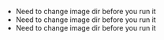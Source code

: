 * Need to change image dir before you run it 
* Need to change image dir before you run it 
* Need to change image dir before you run it 
